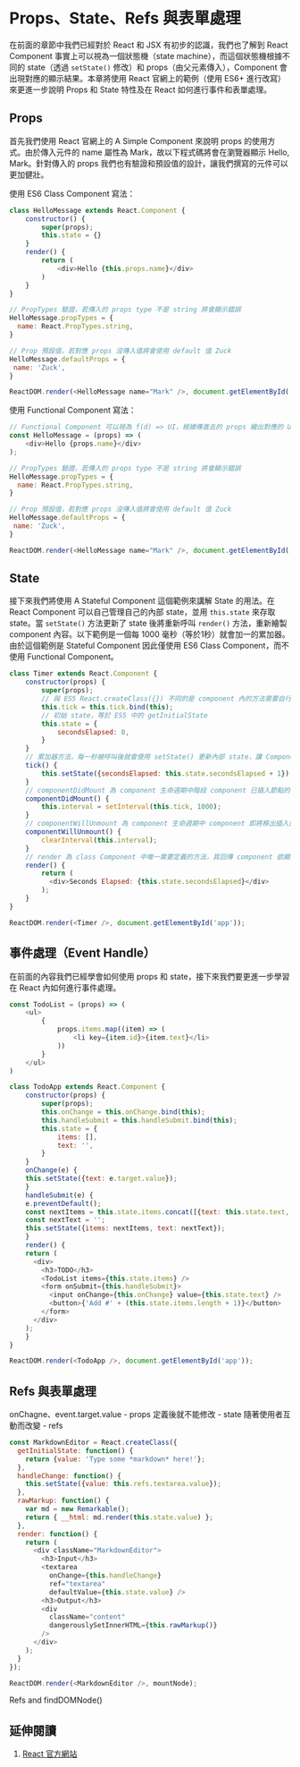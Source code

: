 # Props、State、Refs 與表單處理

在前面的章節中我們已經對於 React 和 JSX 有初步的認識，我們也了解到 React Component 事實上可以視為一個狀態機（state machine），而這個狀態機根據不同的 state（透過 `setState()` 修改）和 props（由父元素傳入），Component 會出現對應的顯示結果。本章將使用 React 官網上的範例（使用 ES6+ 進行改寫）來更進一步說明 Props 和 State 特性及在 React 如何進行事件和表單處理。

## Props
首先我們使用 React 官網上的 A Simple Component 來說明 props 的使用方式。由於傳入元件的 name 屬性為 Mark，故以下程式碼將會在瀏覽器顯示 Hello, Mark。針對傳入的 props 我們也有驗證和預設值的設計，讓我們撰寫的元件可以更加健壯。

使用 ES6 Class Component 寫法：

```javascript
class HelloMessage extends React.Component {
	constructor() {
		super(props);
		this.state = {}
	}
	render() {
		return (
			<div>Hello {this.props.name}</div>
		)
	}
}

// PropTypes 驗證，若傳入的 props type 不是 string 將會顯示錯誤
HelloMessage.propTypes = {
  name: React.PropTypes.string,
}

// Prop 預設值，若對應 props 沒傳入值將會使用 default 值 Zuck
HelloMessage.defaultProps = {
 name: 'Zuck', 
}

ReactDOM.render(<HelloMessage name="Mark" />, document.getElementById('app'));
```

使用 Functional Component 寫法：

```javascript
// Functional Component 可以視為 f(d) => UI，根據傳進去的 props 繪出對應的 UI。注意這邊 props 是傳入函式的參數。因此取用 props 不用加 this
const HelloMessage = (props) => (
	<div>Hello {props.name}</div>
);

// PropTypes 驗證，若傳入的 props type 不是 string 將會顯示錯誤
HelloMessage.propTypes = {
  name: React.PropTypes.string,
}

// Prop 預設值，若對應 props 沒傳入值將會使用 default 值 Zuck
HelloMessage.defaultProps = {
 name: 'Zuck', 
}

ReactDOM.render(<HelloMessage name="Mark" />, document.getElementById('app'));
```

## State
接下來我們將使用 A Stateful Component 這個範例來講解 State 的用法。在 React Component 可以自己管理自己的內部 state，並用 `this.state` 來存取 state。當 `setState()` 方法更新了 state 後將重新呼叫 `render()` 方法，重新繪製 component 內容。以下範例是一個每 1000 毫秒（等於1秒）就會加一的累加器。由於這個範例是 Stateful Component 因此僅使用 ES6 Class Component，而不使用 Functional Component。

```javascript
class Timer extends React.Component {
	constructor(props) {
		super(props);
		// 與 ES5 React.createClass({}) 不同的是 component 內的方法需要自行綁定 this context，或是使用 arrow function 
        this.tick = this.tick.bind(this);
		// 初始 state，等於 ES5 中的 getInitialState
		this.state = {
			secondsElapsed: 0,
		}
	}
	// 累加器方法，每一秒被呼叫後就會使用 setState() 更新內部 state，讓 Component 重新 render
	tick() {
	    this.setState({secondsElapsed: this.state.secondsElapsed + 1});
	}
	// componentDidMount 為 component 生命週期中階段 component 已插入節點的階段，通常一些非同步操作都會放置在這個階段。這便是每1秒鐘會去呼叫 tick 方法
	componentDidMount() {
	    this.interval = setInterval(this.tick, 1000);
	}
	// componentWillUnmount 為 component 生命週期中 component 即將移出插入的節點的階段。這邊移除了 setInterval 效力 
	componentWillUnmount() {
		clearInterval(this.interval);
	}
	// render 為 class Component 中唯一需要定義的方法，其回傳 component 欲顯示的內容
	render() {
	    return (
	      <div>Seconds Elapsed: {this.state.secondsElapsed}</div>
	    );		
	}
}

ReactDOM.render(<Timer />, document.getElementById('app'));
```

## 事件處理（Event Handle）
在前面的內容我們已經學會如何使用 props 和 state，接下來我們要更進一步學習在 React 內如何進行事件處理。

```javascript
const TodoList = (props) => (
	<ul>
		{
			props.items.map((item) => (
				<li key={item.id}>{item.text}</li>
			))
		}
	</ul>
)

class TodoApp extends React.Component {
	constructor(props) {
		super(props);
		this.onChange = this.onChange.bind(this);
		this.handleSubmit = this.handleSubmit.bind(this);
		this.state = {
			items: [],
			text: '',
		}
	}
	onChange(e) {
    this.setState({text: e.target.value});		
	}
	handleSubmit(e) {
    e.preventDefault();
    const nextItems = this.state.items.concat([{text: this.state.text, id: Date.now()}]);
    const nextText = '';
    this.setState({items: nextItems, text: nextText});
	}
	render() {
    return (
      <div>
        <h3>TODO</h3>
        <TodoList items={this.state.items} />
        <form onSubmit={this.handleSubmit}>
          <input onChange={this.onChange} value={this.state.text} />
          <button>{'Add #' + (this.state.items.length + 1)}</button>
        </form>
      </div>
    );
	}
}

ReactDOM.render(<TodoApp />, document.getElementById('app'));
```

## Refs 與表單處理
onChagne、event.target.value
	- props 定義後就不能修改
	- state 隨著使用者互動而改變
	- refs

```javascript
const MarkdownEditor = React.createClass({
  getInitialState: function() {
    return {value: 'Type some *markdown* here!'};
  },
  handleChange: function() {
    this.setState({value: this.refs.textarea.value});
  },
  rawMarkup: function() {
    var md = new Remarkable();
    return { __html: md.render(this.state.value) };
  },
  render: function() {
    return (
      <div className="MarkdownEditor">
        <h3>Input</h3>
        <textarea
          onChange={this.handleChange}
          ref="textarea"
          defaultValue={this.state.value} />
        <h3>Output</h3>
        <div
          className="content"
          dangerouslySetInnerHTML={this.rawMarkup()}
        />
      </div>
    );
  }
});

ReactDOM.render(<MarkdownEditor />, mountNode);
```

Refs and findDOMNode()

## 延伸閱讀
1. [React 官方網站](https://facebook.github.io/react/index.html)
